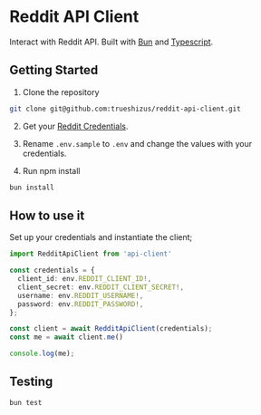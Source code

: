 # Reddit API Client

Interact with Reddit API. Built with [Bun](https://bun.sh/) and [Typescript](https://www.typescriptlang.org/).

## Getting Started

1. Clone the repository

```bash
git clone git@github.com:trueshizus/reddit-api-client.git
```

2. Get your [Reddit Credentials](https://old.reddit.com/prefs/apps/).
3. Rename `.env.sample` to `.env` and change the values with your credentials.

4. Run npm install

```bash
bun install
```

## How to use it

Set up your credentials and instantiate the client;

```typescript
import RedditApiClient from 'api-client'

const credentials = {
  client_id: env.REDDIT_CLIENT_ID!,
  client_secret: env.REDDIT_CLIENT_SECRET!,
  username: env.REDDIT_USERNAME!,
  password: env.REDDIT_PASSWORD!,
};

const client = await RedditApiClient(credentials);
const me = await client.me()

console.log(me);
```


## Testing

`bun test`
